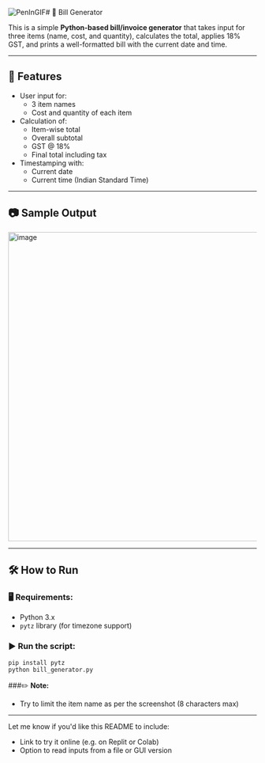 ![PenInGIF](https://github.com/user-attachments/assets/ba3a17b8-ed59-4a2f-bdd9-9c06c613a3d7)# 🧾 Bill Generator

This is a simple **Python-based bill/invoice generator** that takes input for three items (name, cost, and quantity), calculates the total, applies 18% GST, and prints a well-formatted bill with the current date and time.

---

## 📌 Features

- User input for:
  - 3 item names
  - Cost and quantity of each item
- Calculation of:
  - Item-wise total
  - Overall subtotal
  - GST @ 18%
  - Final total including tax
- Timestamping with:
  - Current date
  - Current time (Indian Standard Time)

---

## 📷 Sample Output

<img width="795" height="625" alt="image" src="https://github.com/user-attachments/assets/f3555d37-2040-4295-a700-70b13488672c" />

---

## 🛠 How to Run

### 🖥 Requirements:
- Python 3.x
- `pytz` library (for timezone support)

### ▶️ Run the script:
```bash
pip install pytz
python bill_generator.py
```

###✏️ **Note:**
- Try to limit the item name as per the screenshot (8 characters max)

---

Let me know if you'd like this README to include:
- Link to try it online (e.g. on Replit or Colab)
- Option to read inputs from a file or GUI version
